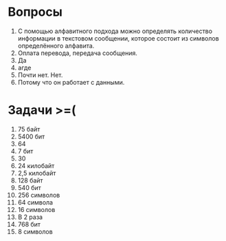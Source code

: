 # Вопросы
1. С помощью алфавитного подхода можно определять количество информации в текстовом сообщении, которое состоит из символов определённого алфавита.
2. Оплата перевода, передача сообщения.
3. Да
4. агде
5. Почти нет. Нет.
6. Потому что он работает с данными.
   
# Задачи >=(

1. 75 байт
2. 5400 бит
3. 64
4. 7 бит
5. 30
6. 24 килобайт
7. 2,5 килобайт
8. 128 байт
9. 540 бит
10. 256 символов
11. 64 символа
12. 16 символов
13. В 2 раза
14. 768 бит
15. 8 символов


